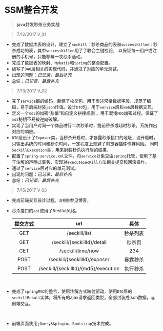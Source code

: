 # SSM整合开发

>**java并发秒杀业务实战** <br/>

>7/12/2017  V_01

- 完成了数据库表的设计，建立了`secKill`：秒杀商品的表和`successKilled：`秒杀成功的表，其中`successKilled`用了了联合主键检验，
    以保证每一用户或注册的手机号，只能参与一次秒杀活动。<br/>
- 完成了数据表的映射、`Mybatis`和`Spring`的整合配置。<br/>
- 编写了`DAO`层相关的实现代码，并通过了对应的单元测试。<br/>
- 出现的问题：*已记录，最后补充*<br/>
- 总结：*已记录，最后补充*

> 7/13/2017  V_02

- 完了`service`层的编码，新建了枚举包，用于表述常量数据字段，规范了编码，易于后端封装`json`传值。设计`DTO`包，用于`service`层和`web`层数据交互。<br/>
- 定义一个`md5`的加密“盐值”和自定义拼接规则 ，用于混淆`MD5`加密过程。保证了`md5`秘钥不易被逆向破解。<br/>
- 实现了当用户对同一个商品进行二次秒杀时，提前秒杀或超时秒杀，系统作出对应的响应。<br/>
- `DTO`层设计了`Exposer`类，当秒杀开启时，才暴露秒杀接口的地址，没开启时，只输出系统的时间和秒杀时间，一定程度上规避了浏览器插件作弊风险。
    同时`SeckillExecution`类，用来封装秒杀执行后的结果。<br/>
- 配置了`spring-service.xml`文件，将`service`对象交由`spring`托管，使用了基于注解的声明式事务，实现对`executeSecKill`方法相关提交和回滚操作。<br/>
- 通过了`service`层对应的单元测试。<br/>
- 出现的问题：*已记录，最后补充*<br/>
- 总结：*已记录，最后补充*

> 7/15/2017  V_03

- 完成前端交互设计过程，`流程图`参见博客。<br/>
- 秒杀接口的`api`使用了Restful风格。<br/>

    | 提交方式 |                url                   | 具体    |
    :-: | :-: | :-:
    |    GET  | /seckill/list                        |  秒杀列表|
    |    GET  | /seckill/{seckillId}/detail          |  秒杀页  |
    |    GET  | /seckill/time/now | 234              |  系统时间|
    |   POST  | /seckill/{seckillId}/exposer         | 暴露秒杀  |
    |   POST  | /seckill/{seckillId}/{md5}/execution | 执行秒杀  |
<br/>

- 完成了`springMVC`的整合，使用注解方式映射驱动，使用`DTO`层的`seckillResult`实体，将所有的ajax请求返回类型，全部封装成json数据，与前端交互。
<br/>

- 前端页面使用`jQuery&&plugin`、`Bootstrap`技术完成。


